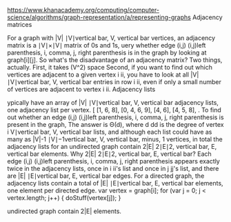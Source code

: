 
https://www.khanacademy.org/computing/computer-science/algorithms/graph-representation/a/representing-graphs
Adjacency matrices

For a graph with |V| ∣V∣vertical bar, V, vertical bar vertices, an adjacency matrix is a   ∣V∣×∣V∣  matrix of 0s and 1s, 
uery whether edge (i,j) (i,j)left parenthesis, i, comma, j, right parenthesis is in the graph by looking at graph[i][j]. So what's the disadvantage of an adjacency matrix? Two things, actually. First, it takes (V^2)  space
Second, if you want to find out which vertices are adjacent to a given vertex i ii, you have to look at all |V| ∣V∣vertical bar, V, vertical bar entries in row i ii, even if only a small number of vertices are adjacent to vertex i ii.
Adjacency lists

ypically have an array of |V| ∣V∣vertical bar, V, vertical bar adjacency lists, one adjacency list per vertex. 
[ [1, 6, 8],
  [0, 4, 6, 9],
  [4, 6],
  [4, 5, 8],
  . To find out whether an edge (i,j) (i,j)left parenthesis, i, comma, j, right parenthesis is present in the graph, 
  The answer is  Θ(d), where d dd is the degree of vertex i 
V∣vertical bar, V, vertical bar lists, and although each list could have as many as |V|-1 ∣V∣−1vertical bar, V, vertical bar, minus, 1 vertices, in total the adjacency lists for an undirected graph contain 2|E| 2∣E∣2, vertical bar, E, vertical bar elements. Why 2|E| 2∣E∣2, vertical bar, E, vertical bar? Each edge (i,j) (i,j)left parenthesis, i, comma, j, right parenthesis appears exactly twice in the adjacency lists, once in i ii's list and once in j jj's list, and there are |E| ∣E∣vertical bar, E, vertical bar edges. For a directed graph, the adjacency lists contain a total of |E| ∣E∣vertical bar, E, vertical bar elements, one element per directed edge.
var vertex = graph[i];
for (var j = 0; j < vertex.length; j++) {
    doStuff(vertex[j]);
}

undirected graph contain 2|E|  elements.